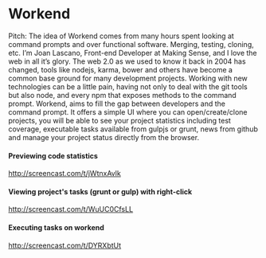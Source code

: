 Workend
=======

Pitch:
The idea of Workend comes from many hours spent looking at command prompts and over functional software. Merging, testing, cloning, etc. I’m Joan Lascano, Front-end Developer at Making Sense, and I love the web in all it’s glory.
The web 2.0 as we used to know it back in 2004 has changed, tools like nodejs, karma, bower and others have become a common base ground for many development projects.
Working with new technologies can be a little pain, having not only to deal with the git tools but also node, and every npm that exposes methods to the command prompt. 
Workend, aims to fill the gap between developers and the command prompt. It offers a simple UI where you can open/create/clone projects, you will be able to see your project statistics including test coverage, executable tasks available from gulpjs or grunt, news from github and manage your project status directly from the browser.

#### Previewing code statistics
http://screencast.com/t/jWtnxAvlk

#### Viewing project's tasks (grunt or gulp) with right-click
http://screencast.com/t/WuUC0CfsLL

#### Executing tasks on workend
http://screencast.com/t/DYRXbtUt